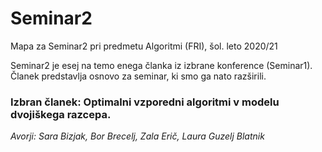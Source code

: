 # Seminar2 

Mapa za Seminar2 pri predmetu Algoritmi (FRI), šol. leto 2020/21

Seminar2 je esej na temo enega članka iz izbrane konference (Seminar1). 
Članek predstavlja osnovo za seminar, ki smo ga nato razširili. 

### Izbran članek: Optimalni vzporedni algoritmi v modelu dvojiškega razcepa.

*Avorji: Sara Bizjak, Bor Brecelj, Zala Erič, Laura Guzelj Blatnik*
